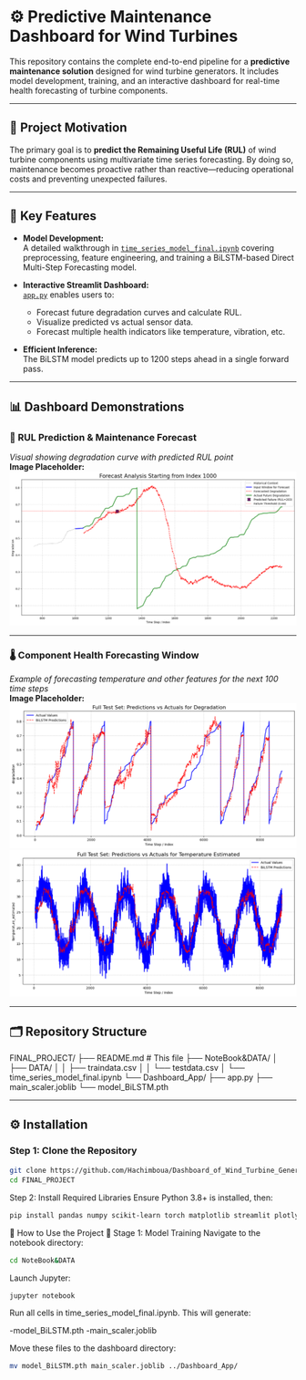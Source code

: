 # ⚙️ Predictive Maintenance Dashboard for Wind Turbines

This repository contains the complete end-to-end pipeline for a **predictive maintenance solution** designed for wind turbine generators. It includes model development, training, and an interactive dashboard for real-time health forecasting of turbine components.

---

## 📌 Project Motivation

The primary goal is to **predict the Remaining Useful Life (RUL)** of wind turbine components using multivariate time series forecasting. By doing so, maintenance becomes proactive rather than reactive—reducing operational costs and preventing unexpected failures.

---

## 🚀 Key Features

- **Model Development:**  
  A detailed walkthrough in [`time_series_model_final.ipynb`](./NoteBook&DATA/time_series_model_final.ipynb) covering preprocessing, feature engineering, and training a BiLSTM-based Direct Multi-Step Forecasting model.

- **Interactive Streamlit Dashboard:**  
  [`app.py`](./Dashboard_App/app.py) enables users to:
  - Forecast future degradation curves and calculate RUL.
  - Visualize predicted vs actual sensor data.
  - Forecast multiple health indicators like temperature, vibration, etc.

- **Efficient Inference:**  
  The BiLSTM model predicts up to 1200 steps ahead in a single forward pass.

---

## 📊 Dashboard Demonstrations

### 🔧 RUL Prediction & Maintenance Forecast

_Visual showing degradation curve with predicted RUL point_  
**Image Placeholder:**  
![RUL Forecast Example](./images/rul_forecast.png)

---

### 🌡️ Component Health Forecasting Window

_Example of forecasting temperature and other features for the next 100 time steps_  
**Image Placeholder:**  
![Forecasting Window Example For Degradataion](./images/degradation_forecast.png)
![Forecasting Window Example For Temperature](./images/temperature_forecast.png)

---

## 🗂️ Repository Structure
FINAL_PROJECT/
├── README.md # This file
├── NoteBook&DATA/
│ ├── DATA/
│ │ ├── traindata.csv
│ │ └── testdata.csv
│ └── time_series_model_final.ipynb
└── Dashboard_App/
├── app.py
├── main_scaler.joblib
└── model_BiLSTM.pth


---

## ⚙️ Installation

### Step 1: Clone the Repository

```bash
git clone https://github.com/Hachimboua/Dashboard_of_Wind_Turbine_Generator_Predictive_Maintenance.git
cd FINAL_PROJECT
```

Step 2: Install Required Libraries
Ensure Python 3.8+ is installed, then:

```bash
pip install pandas numpy scikit-learn torch matplotlib streamlit plotly joblib jupyter
```
🧠 How to Use the Project
📘 Stage 1: Model Training
Navigate to the notebook directory:

```bash
cd NoteBook&DATA
```
Launch Jupyter:
```bash
jupyter notebook
```

Run all cells in time_series_model_final.ipynb. This will generate:

-model_BiLSTM.pth
-main_scaler.joblib

Move these files to the dashboard directory:
```bash
mv model_BiLSTM.pth main_scaler.joblib ../Dashboard_App/
```



